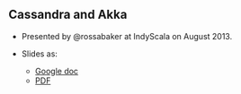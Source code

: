 ## Cassandra and Akka

* Presented by @rossabaker at IndyScala on August 2013.

* Slides as:
  * [Google doc](https://docs.google.com/presentation/d/120mMUnirRDnsfvxW3pAafU3LUVOLpiI3bX3uWG_nYMA/pub?start=false&loop=false&delayms=3000#slide=id.p)
  * [PDF](slides.pdf)

